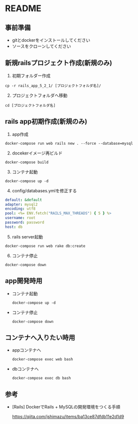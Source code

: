 # README

## 事前準備
- gitとdockerをインストールしてください
- ソースをクローンしてください

## 新規railsプロジェクト作成(新規のみ)
1. 初期フォルダー作成

  `cp -r rails_app_5_2_1/ [プロジェクトフォルダ名]/`

2. プロジェクトフォルダへ移動

  `cd [プロジェクトフォルダ名]`

## rails app初期作成(新規のみ)
1. app作成

  `docker-compose run web rails new . --force --database=mysql`

2. docekerイメージ再ビルド

  `docker-compose build`

3. コンテナ起動

  `docker-compose up -d`

4. config/databases.ymlを修正する

  ```config/database.yml
  default: &default
  adapter: mysql2
  encoding: utf8
  pool: <%= ENV.fetch("RAILS_MAX_THREADS") { 5 } %>
  username: root
  password: password
  host: db
  ```

5. rails server起動

  `docker-compose run web rake db:create`

6. コンテナ停止

  `docker-compose down`

## app開発時用
- コンテナ起動

  `docker-compose up -d`

- コンテナ停止

  `docker-compose down`

## コンテナへ入りたい時用
- appコンテナへ

  `docker-compose exec web bash`

- dbコンテナへ

  `docker-compose exec db bash`

## 参考
- [Rails] DockerでRails + MySQLの開発環境をつくる手順

  https://qiita.com/jshimazu/items/ba13ce87dfdb11e2d1d9
